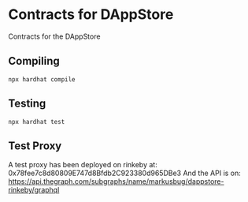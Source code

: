 # Contracts for DAppStore

Contracts for the DAppStore

## Compiling

`npx hardhat compile`

## Testing

`npx hardhat test`

## Test Proxy
A test proxy has been deployed on rinkeby at: 0x78fee7c8d80809E747d8Bfdb2C923380d965DBe3
And the API is on: https://api.thegraph.com/subgraphs/name/markusbug/dappstore-rinkeby/graphql
